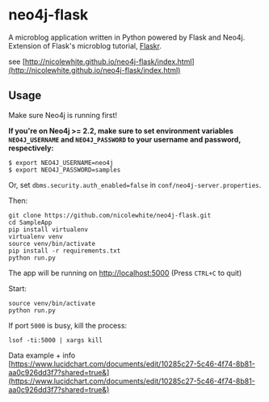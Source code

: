 # neo4j-flask
A microblog application written in Python powered by Flask and Neo4j. Extension of Flask's microblog tutorial, [Flaskr](http://flask.pocoo.org/docs/0.10/tutorial/).

see [http://nicolewhite.github.io/neo4j-flask/index.html](http://nicolewhite.github.io/neo4j-flask/index.html)

## Usage

Make sure Neo4j is running first!

**If you're on Neo4j >= 2.2, make sure to set environment variables `NEO4J_USERNAME` and `NEO4J_PASSWORD`
to your username and password, respectively:**

```
$ export NEO4J_USERNAME=neo4j
$ export NEO4J_PASSWORD=samples
```

Or, set `dbms.security.auth_enabled=false` in `conf/neo4j-server.properties`.

Then:

```
git clone https://github.com/nicolewhite/neo4j-flask.git
cd SampleApp
pip install virtualenv
virtualenv venv
source venv/bin/activate
pip install -r requirements.txt
python run.py
```

The app will be running on [http://localhost:5000](http://localhost:5000)
(Press `CTRL+C` to quit)


Start:
```
source venv/bin/activate
python run.py

```

If port `5000` is busy, kill the process:
```
lsof -ti:5000 | xargs kill
```

Data example + info
[https://www.lucidchart.com/documents/edit/10285c27-5c46-4f74-8b81-aa0c926dd3f7?shared=true&](https://www.lucidchart.com/documents/edit/10285c27-5c46-4f74-8b81-aa0c926dd3f7?shared=true&)

